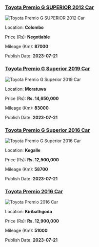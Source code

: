 
<!-- 42f118910399c8e132a4fb113552eefd -->

### [Toyota Premio G SUPERIOR 2012 Car](https://riyasewana.com/buy/toyota-premio-g-sale-colombo-6659980)

![Toyota Premio G SUPERIOR 2012 Car](https://riyasewana.com/thumb/thumbtoyota-premio-g-2015262910501.jpg)

Location: **Colombo**

Price (Rs): **Negotiable**

Mileage (Km): **87000**

Publish Date: **2023-07-21**


<!-- 65c4d3566626cdbc377373e1edd9777d -->

### [Toyota Premio G Superior 2019 Car](https://riyasewana.com/buy/toyota-premio-g-sale-moratuwa-6661838)

![Toyota Premio G Superior 2019 Car](https://riyasewana.com/thumb/thumbtoyota-premio-g-21729434971.jpg)

Location: **Moratuwa**

Price (Rs): **Rs. 14,650,000**

Mileage (Km): **83000**

Publish Date: **2023-07-21**


<!-- dc6e5356e50eda7e20ba1c11d1cde14a -->

### [Toyota Premio G Superior 2016 Car](https://riyasewana.com/buy/toyota-premio-g-sale-kegalle-6662397)

![Toyota Premio G Superior 2016 Car](https://riyasewana.com/thumb/thumbtoyota-premio-g-2016-2114280312611.jpg)

Location: **Kegalle**

Price (Rs): **Rs. 12,500,000**

Mileage (Km): **58700**

Publish Date: **2023-07-21**


<!-- caaeee58fe477e1b6d8cfc029b105f1b -->

### [Toyota Premio 2016 Car](https://riyasewana.com/buy/toyota-premio-sale-kiribathgoda-6661918)

![Toyota Premio 2016 Car](https://riyasewana.com/thumb/thumbtoyota-primeo-211243164751.jpg)

Location: **Kiribathgoda**

Price (Rs): **Rs. 12,900,000**

Mileage (Km): **51000**

Publish Date: **2023-07-21**

